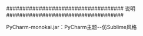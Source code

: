 ####################################      说明     ####################################


PyCharm-monokai.jar：PyCharm主题--仿Sublime风格
  
